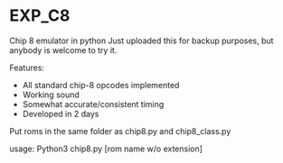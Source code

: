 # EXP_C8
Chip 8 emulator in python
Just uploaded this for backup purposes, but anybody is welcome to try it.

Features: 
- All standard chip-8 opcodes implemented
- Working sound
- Somewhat accurate/consistent timing
- Developed in 2 days

Put roms in the same folder as chip8.py and chip8_class.py

usage: 
Python3 chip8.py [rom name w/o extension]

